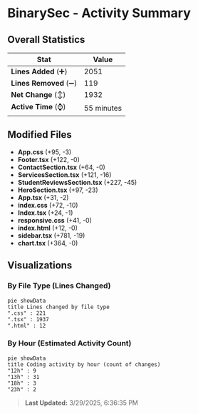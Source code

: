 # BinarySec - Activity Summary 

## Overall Statistics

| Stat                   | Value                                                             |
| ---------------------- | ----------------------------------------------------------------- |
| **Lines Added** (➕)   | 2051                                          |
| **Lines Removed** (➖) | 119                                        |
| **Net Change** (↕)    | 1932                |
| **Active Time** (⌚)   | 55 minutes |


## Modified Files
- **App.css** (+95, -3)
- **Footer.tsx** (+122, -0)
- **ContactSection.tsx** (+64, -0)
- **ServicesSection.tsx** (+121, -16)
- **StudentReviewsSection.tsx** (+227, -45)
- **HeroSection.tsx** (+97, -23)
- **App.tsx** (+31, -2)
- **index.css** (+72, -10)
- **Index.tsx** (+24, -1)
- **responsive.css** (+41, -0)
- **index.html** (+12, -0)
- **sidebar.tsx** (+781, -19)
- **chart.tsx** (+364, -0)

## Visualizations

### By File Type (Lines Changed)

```mermaid
pie showData
title Lines changed by file type
".css" : 221
".tsx" : 1937
".html" : 12
```

### By Hour (Estimated Activity Count)

```mermaid
pie showData
title Coding activity by hour (count of changes)
"12h" : 9
"13h" : 31
"18h" : 3
"23h" : 2
```


> **Last Updated:** 3/29/2025, 6:36:35 PM